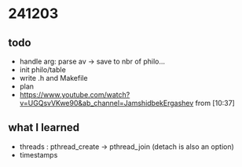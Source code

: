 # 241203
## todo
- handle arg:  parse av -> save to nbr of philo...
- init philo/table
- write .h and Makefile
- plan
- https://www.youtube.com/watch?v=UGQsvVKwe90&ab_channel=JamshidbekErgashev from [10:37]

## what I learned
- threads : pthread_create -> pthread_join (detach is also an option)
- timestamps